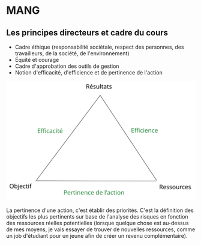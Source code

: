 # MANG

## Les principes directeurs et cadre du cours

* Cadre éthique (responsabilité sociétale, respect des personnes, des travailleurs, de la société, de l'environnement)
* Équité et courage
* Cadre d'approbation des outils de gestion
* Notion d'efficacité, d'efficience et de pertinence de l'action

<img src="../../.gitbook/assets/file.excalidraw (2).svg" alt="" class="gitbook-drawing">

La pertinence d'une action, c'est établir des priorités. C'est la définition des objectifs les plus pertinents sur base de l'analyse des risques en fonction des ressources réelles potentielles (lorsque quelque chose est au-dessus de mes moyens, je vais essayer de trouver de nouvelles ressources, comme un job d'étudiant pour un jeune afin de créer un revenu complémentaire).


